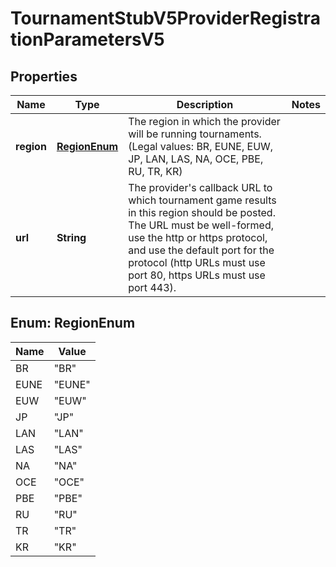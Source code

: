 

# TournamentStubV5ProviderRegistrationParametersV5


## Properties

| Name | Type | Description | Notes |
|------------ | ------------- | ------------- | -------------|
|**region** | [**RegionEnum**](#RegionEnum) | The region in which the provider will be running tournaments.              (Legal values:  BR,  EUNE,  EUW,  JP,  LAN,  LAS,  NA,  OCE,  PBE,  RU,  TR,  KR) |  |
|**url** | **String** | The provider&#39;s callback URL to which tournament game results in this region should be posted. The URL must be well-formed, use the http or https protocol, and use the default port for the protocol (http URLs must use port 80, https URLs must use port 443). |  |



## Enum: RegionEnum

| Name | Value |
|---- | -----|
| BR | &quot;BR&quot; |
| EUNE | &quot;EUNE&quot; |
| EUW | &quot;EUW&quot; |
| JP | &quot;JP&quot; |
| LAN | &quot;LAN&quot; |
| LAS | &quot;LAS&quot; |
| NA | &quot;NA&quot; |
| OCE | &quot;OCE&quot; |
| PBE | &quot;PBE&quot; |
| RU | &quot;RU&quot; |
| TR | &quot;TR&quot; |
| KR | &quot;KR&quot; |



